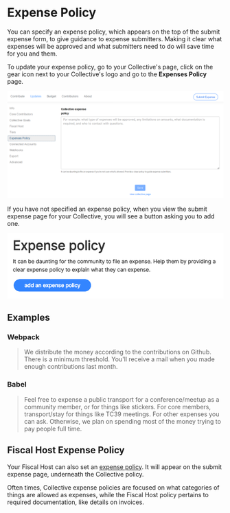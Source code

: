 # Expense Policy

You can specify an expense policy, which appears on the top of the submit expense form, to give guidance to expense submitters. Making it clear what expenses will be approved and what submitters need to do will save time for you and them.

To update your expense policy, go to your Collective's page, click on the gear icon next to your Collective's logo and go to the **Expenses Policy** page.

![](../.gitbook/assets/collectives_expenses-policy.png)

If you have not specified an expense policy, when you view the submit expense page for your Collective, you will see a button asking you to add one.

![](../.gitbook/assets/screen-shot-2019-02-05-at-5.08.32-pm.png)

## Examples

### Webpack

> We distribute the money according to the contributions on Github. There is a minimum threshold. You'll receive a mail when you made enough contributions last month.

### Babel

> Feel free to expense a public transport for a conference/meetup as a community member, or for things like stickers. For core members, transport/stay for things like TC39 meetings. For other expenses you can ask. Otherwise, we plan on spending most of the money trying to pay people full time.

## Fiscal Host Expense Policy

Your Fiscal Host can also set an [expense policy](../fiscal-hosts/fiscal-host-settings.md#expenses). It will appear on the submit expense page, underneath the Collective policy.

Often times, Collective expense policies are focused on what categories of things are allowed as expenses, while the Fiscal Host policy pertains to required documentation, like details on invoices.

